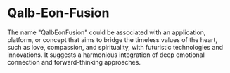 # Qalb-Eon-Fusion

The name "QalbEonFusion" could be associated with an application, platform, or concept that aims to bridge the timeless values of the heart, such as love, compassion, and spirituality, with futuristic technologies and innovations. It suggests a harmonious integration of deep emotional connection and forward-thinking approaches.

